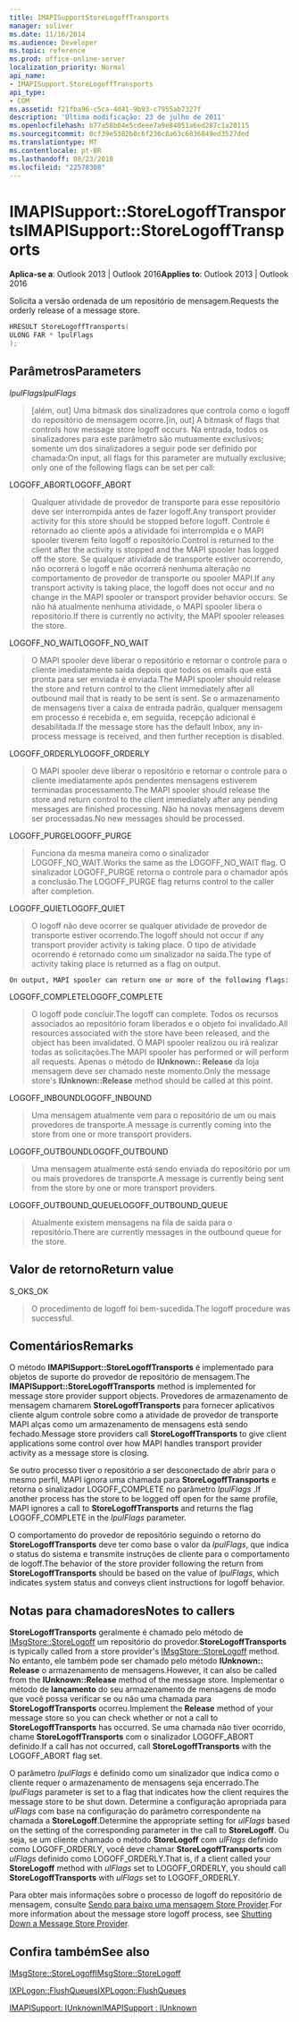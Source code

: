 ```yaml
---
title: IMAPISupportStoreLogoffTransports
manager: soliver
ms.date: 11/16/2014
ms.audience: Developer
ms.topic: reference
ms.prod: office-online-server
localization_priority: Normal
api_name:
- IMAPISupport.StoreLogoffTransports
api_type:
- COM
ms.assetid: f21fba96-c5ca-4d41-9b93-c7955ab7327f
description: 'Última modificação: 23 de julho de 2011'
ms.openlocfilehash: b77a58b04e5cdeee7a9e84051a6ed287c1a20115
ms.sourcegitcommit: 0cf39e5382b8c6f236c8a63c6036849ed3527ded
ms.translationtype: MT
ms.contentlocale: pt-BR
ms.lasthandoff: 08/23/2018
ms.locfileid: "22578308"
---
```

# <a name="imapisupportstorelogofftransports"></a><span data-ttu-id="03903-103">IMAPISupport::StoreLogoffTransports</span><span class="sxs-lookup"><span data-stu-id="03903-103">IMAPISupport::StoreLogoffTransports</span></span>

  
  
<span data-ttu-id="03903-104">**Aplica-se a**: Outlook 2013 | Outlook 2016</span><span class="sxs-lookup"><span data-stu-id="03903-104">**Applies to**: Outlook 2013 | Outlook 2016</span></span> 
  
<span data-ttu-id="03903-105">Solicita a versão ordenada de um repositório de mensagem.</span><span class="sxs-lookup"><span data-stu-id="03903-105">Requests the orderly release of a message store.</span></span>
  
```cpp
HRESULT StoreLogoffTransports(
ULONG FAR * lpulFlags
);
```

## <a name="parameters"></a><span data-ttu-id="03903-106">Parâmetros</span><span class="sxs-lookup"><span data-stu-id="03903-106">Parameters</span></span>

 <span data-ttu-id="03903-107">_lpulFlags_</span><span class="sxs-lookup"><span data-stu-id="03903-107">_lpulFlags_</span></span>
  
> <span data-ttu-id="03903-108">[além, out] Uma bitmask dos sinalizadores que controla como o logoff do repositório de mensagem ocorre.</span><span class="sxs-lookup"><span data-stu-id="03903-108">[in, out] A bitmask of flags that controls how message store logoff occurs.</span></span> <span data-ttu-id="03903-109">Na entrada, todos os sinalizadores para este parâmetro são mutuamente exclusivos; somente um dos sinalizadores a seguir pode ser definido por chamada:</span><span class="sxs-lookup"><span data-stu-id="03903-109">On input, all flags for this parameter are mutually exclusive; only one of the following flags can be set per call:</span></span>
    
<span data-ttu-id="03903-110">LOGOFF_ABORT</span><span class="sxs-lookup"><span data-stu-id="03903-110">LOGOFF_ABORT</span></span> 
  
> <span data-ttu-id="03903-111">Qualquer atividade de provedor de transporte para esse repositório deve ser interrompida antes de fazer logoff.</span><span class="sxs-lookup"><span data-stu-id="03903-111">Any transport provider activity for this store should be stopped before logoff.</span></span> <span data-ttu-id="03903-112">Controle é retornado ao cliente após a atividade foi interrompida e o MAPI spooler tiverem feito logoff o repositório.</span><span class="sxs-lookup"><span data-stu-id="03903-112">Control is returned to the client after the activity is stopped and the MAPI spooler has logged off the store.</span></span> <span data-ttu-id="03903-113">Se qualquer atividade de transporte estiver ocorrendo, não ocorrerá o logoff e não ocorrerá nenhuma alteração no comportamento de provedor de transporte ou spooler MAPI.</span><span class="sxs-lookup"><span data-stu-id="03903-113">If any transport activity is taking place, the logoff does not occur and no change in the MAPI spooler or transport provider behavior occurs.</span></span> <span data-ttu-id="03903-114">Se não há atualmente nenhuma atividade, o MAPI spooler libera o repositório.</span><span class="sxs-lookup"><span data-stu-id="03903-114">If there is currently no activity, the MAPI spooler releases the store.</span></span> 
    
<span data-ttu-id="03903-115">LOGOFF_NO_WAIT</span><span class="sxs-lookup"><span data-stu-id="03903-115">LOGOFF_NO_WAIT</span></span> 
  
> <span data-ttu-id="03903-116">O MAPI spooler deve liberar o repositório e retornar o controle para o cliente imediatamente saída depois que todos os emails que está pronta para ser enviada é enviada.</span><span class="sxs-lookup"><span data-stu-id="03903-116">The MAPI spooler should release the store and return control to the client immediately after all outbound mail that is ready to be sent is sent.</span></span> <span data-ttu-id="03903-117">Se o armazenamento de mensagens tiver a caixa de entrada padrão, qualquer mensagem em processo é recebida e, em seguida, recepção adicional é desabilitada.</span><span class="sxs-lookup"><span data-stu-id="03903-117">If the message store has the default Inbox, any in-process message is received, and then further reception is disabled.</span></span> 
    
<span data-ttu-id="03903-118">LOGOFF_ORDERLY</span><span class="sxs-lookup"><span data-stu-id="03903-118">LOGOFF_ORDERLY</span></span> 
  
> <span data-ttu-id="03903-119">O MAPI spooler deve liberar o repositório e retornar o controle para o cliente imediatamente após pendentes mensagens estiverem terminadas processamento.</span><span class="sxs-lookup"><span data-stu-id="03903-119">The MAPI spooler should release the store and return control to the client immediately after any pending messages are finished processing.</span></span> <span data-ttu-id="03903-120">Não há novas mensagens devem ser processadas.</span><span class="sxs-lookup"><span data-stu-id="03903-120">No new messages should be processed.</span></span> 
    
<span data-ttu-id="03903-121">LOGOFF_PURGE</span><span class="sxs-lookup"><span data-stu-id="03903-121">LOGOFF_PURGE</span></span> 
  
> <span data-ttu-id="03903-122">Funciona da mesma maneira como o sinalizador LOGOFF_NO_WAIT.</span><span class="sxs-lookup"><span data-stu-id="03903-122">Works the same as the LOGOFF_NO_WAIT flag.</span></span> <span data-ttu-id="03903-123">O sinalizador LOGOFF_PURGE retorna o controle para o chamador após a conclusão.</span><span class="sxs-lookup"><span data-stu-id="03903-123">The LOGOFF_PURGE flag returns control to the caller after completion.</span></span> 
    
<span data-ttu-id="03903-124">LOGOFF_QUIET</span><span class="sxs-lookup"><span data-stu-id="03903-124">LOGOFF_QUIET</span></span> 
  
> <span data-ttu-id="03903-125">O logoff não deve ocorrer se qualquer atividade de provedor de transporte estiver ocorrendo.</span><span class="sxs-lookup"><span data-stu-id="03903-125">The logoff should not occur if any transport provider activity is taking place.</span></span> <span data-ttu-id="03903-126">O tipo de atividade ocorrendo é retornado como um sinalizador na saída.</span><span class="sxs-lookup"><span data-stu-id="03903-126">The type of activity taking place is returned as a flag on output.</span></span>
    
    On output, MAPI spooler can return one or more of the following flags:
    
<span data-ttu-id="03903-127">LOGOFF_COMPLETE</span><span class="sxs-lookup"><span data-stu-id="03903-127">LOGOFF_COMPLETE</span></span> 
  
> <span data-ttu-id="03903-128">O logoff pode concluir.</span><span class="sxs-lookup"><span data-stu-id="03903-128">The logoff can complete.</span></span> <span data-ttu-id="03903-129">Todos os recursos associados ao repositório foram liberados e o objeto foi invalidado.</span><span class="sxs-lookup"><span data-stu-id="03903-129">All resources associated with the store have been released, and the object has been invalidated.</span></span> <span data-ttu-id="03903-130">O MAPI spooler realizou ou irá realizar todas as solicitações.</span><span class="sxs-lookup"><span data-stu-id="03903-130">The MAPI spooler has performed or will perform all requests.</span></span> <span data-ttu-id="03903-131">Apenas o método de **IUnknown:: Release** da loja mensagem deve ser chamado neste momento.</span><span class="sxs-lookup"><span data-stu-id="03903-131">Only the message store's **IUnknown::Release** method should be called at this point.</span></span> 
    
<span data-ttu-id="03903-132">LOGOFF_INBOUND</span><span class="sxs-lookup"><span data-stu-id="03903-132">LOGOFF_INBOUND</span></span> 
  
> <span data-ttu-id="03903-133">Uma mensagem atualmente vem para o repositório de um ou mais provedores de transporte.</span><span class="sxs-lookup"><span data-stu-id="03903-133">A message is currently coming into the store from one or more transport providers.</span></span> 
    
<span data-ttu-id="03903-134">LOGOFF_OUTBOUND</span><span class="sxs-lookup"><span data-stu-id="03903-134">LOGOFF_OUTBOUND</span></span> 
  
> <span data-ttu-id="03903-135">Uma mensagem atualmente está sendo enviada do repositório por um ou mais provedores de transporte.</span><span class="sxs-lookup"><span data-stu-id="03903-135">A message is currently being sent from the store by one or more transport providers.</span></span> 
    
<span data-ttu-id="03903-136">LOGOFF_OUTBOUND_QUEUE</span><span class="sxs-lookup"><span data-stu-id="03903-136">LOGOFF_OUTBOUND_QUEUE</span></span> 
  
> <span data-ttu-id="03903-137">Atualmente existem mensagens na fila de saída para o repositório.</span><span class="sxs-lookup"><span data-stu-id="03903-137">There are currently messages in the outbound queue for the store.</span></span>
    
## <a name="return-value"></a><span data-ttu-id="03903-138">Valor de retorno</span><span class="sxs-lookup"><span data-stu-id="03903-138">Return value</span></span>

<span data-ttu-id="03903-139">S_OK</span><span class="sxs-lookup"><span data-stu-id="03903-139">S_OK</span></span> 
  
> <span data-ttu-id="03903-140">O procedimento de logoff foi bem-sucedida.</span><span class="sxs-lookup"><span data-stu-id="03903-140">The logoff procedure was successful.</span></span>
    
## <a name="remarks"></a><span data-ttu-id="03903-141">Comentários</span><span class="sxs-lookup"><span data-stu-id="03903-141">Remarks</span></span>

<span data-ttu-id="03903-142">O método **IMAPISupport::StoreLogoffTransports** é implementado para objetos de suporte do provedor de repositório de mensagem.</span><span class="sxs-lookup"><span data-stu-id="03903-142">The **IMAPISupport::StoreLogoffTransports** method is implemented for message store provider support objects.</span></span> <span data-ttu-id="03903-143">Provedores de armazenamento de mensagem chamarem **StoreLogoffTransports** para fornecer aplicativos cliente algum controle sobre como a atividade de provedor de transporte MAPI alças como um armazenamento de mensagens está sendo fechado.</span><span class="sxs-lookup"><span data-stu-id="03903-143">Message store providers call **StoreLogoffTransports** to give client applications some control over how MAPI handles transport provider activity as a message store is closing.</span></span> 
  
<span data-ttu-id="03903-144">Se outro processo tiver o repositório a ser desconectado de abrir para o mesmo perfil, MAPI ignora uma chamada para **StoreLogoffTransports** e retorna o sinalizador LOGOFF_COMPLETE no parâmetro _lpulFlags_ .</span><span class="sxs-lookup"><span data-stu-id="03903-144">If another process has the store to be logged off open for the same profile, MAPI ignores a call to **StoreLogoffTransports** and returns the flag LOGOFF_COMPLETE in the  _lpulFlags_ parameter.</span></span> 
  
<span data-ttu-id="03903-145">O comportamento do provedor de repositório seguindo o retorno do **StoreLogoffTransports** deve ter como base o valor da _lpulFlags_, que indica o status do sistema e transmite instruções de cliente para o comportamento de logoff.</span><span class="sxs-lookup"><span data-stu-id="03903-145">The behavior of the store provider following the return from **StoreLogoffTransports** should be based on the value of  _lpulFlags_, which indicates system status and conveys client instructions for logoff behavior.</span></span> 
  
## <a name="notes-to-callers"></a><span data-ttu-id="03903-146">Notas para chamadores</span><span class="sxs-lookup"><span data-stu-id="03903-146">Notes to callers</span></span>

 <span data-ttu-id="03903-147">**StoreLogoffTransports** geralmente é chamado pelo método de [IMsgStore::StoreLogoff](imsgstore-storelogoff.md) um repositório do provedor.</span><span class="sxs-lookup"><span data-stu-id="03903-147">**StoreLogoffTransports** is typically called from a store provider's [IMsgStore::StoreLogoff](imsgstore-storelogoff.md) method.</span></span> <span data-ttu-id="03903-148">No entanto, ele também pode ser chamado pelo método **IUnknown:: Release** o armazenamento de mensagens.</span><span class="sxs-lookup"><span data-stu-id="03903-148">However, it can also be called from the **IUnknown::Release** method of the message store.</span></span> <span data-ttu-id="03903-149">Implementar o método de **lançamento** do seu armazenamento de mensagens de modo que você possa verificar se ou não uma chamada para **StoreLogoffTransports** ocorreu.</span><span class="sxs-lookup"><span data-stu-id="03903-149">Implement the **Release** method of your message store so you can check whether or not a call to **StoreLogoffTransports** has occurred.</span></span> <span data-ttu-id="03903-150">Se uma chamada não tiver ocorrido, chame **StoreLogoffTransports** com o sinalizador LOGOFF_ABORT definido.</span><span class="sxs-lookup"><span data-stu-id="03903-150">If a call has not occurred, call **StoreLogoffTransports** with the LOGOFF_ABORT flag set.</span></span> 
  
<span data-ttu-id="03903-151">O parâmetro _lpulFlags_ é definido como um sinalizador que indica como o cliente requer o armazenamento de mensagens seja encerrado.</span><span class="sxs-lookup"><span data-stu-id="03903-151">The  _lpulFlags_ parameter is set to a flag that indicates how the client requires the message store to be shut down.</span></span> <span data-ttu-id="03903-152">Determine a configuração apropriada para _ulFlags_ com base na configuração do parâmetro correspondente na chamada a **StoreLogoff**.</span><span class="sxs-lookup"><span data-stu-id="03903-152">Determine the appropriate setting for  _ulFlags_ based on the setting of the corresponding parameter in the call to **StoreLogoff**.</span></span> <span data-ttu-id="03903-153">Ou seja, se um cliente chamado o método **StoreLogoff** com _ulFlags_ definido como LOGOFF_ORDERLY, você deve chamar **StoreLogoffTransports** com _ulFlags_ definido como LOGOFF_ORDERLY.</span><span class="sxs-lookup"><span data-stu-id="03903-153">That is, if a client called your **StoreLogoff** method with  _ulFlags_ set to LOGOFF_ORDERLY, you should call **StoreLogoffTransports** with  _ulFlags_ set to LOGOFF_ORDERLY.</span></span> 
  
<span data-ttu-id="03903-154">Para obter mais informações sobre o processo de logoff do repositório de mensagem, consulte [Sendo para baixo uma mensagem Store Provider](shutting-down-a-message-store-provider.md).</span><span class="sxs-lookup"><span data-stu-id="03903-154">For more information about the message store logoff process, see [Shutting Down a Message Store Provider](shutting-down-a-message-store-provider.md).</span></span>
  
## <a name="see-also"></a><span data-ttu-id="03903-155">Confira também</span><span class="sxs-lookup"><span data-stu-id="03903-155">See also</span></span>



[<span data-ttu-id="03903-156">IMsgStore::StoreLogoff</span><span class="sxs-lookup"><span data-stu-id="03903-156">IMsgStore::StoreLogoff</span></span>](imsgstore-storelogoff.md)
  
[<span data-ttu-id="03903-157">IXPLogon::FlushQueues</span><span class="sxs-lookup"><span data-stu-id="03903-157">IXPLogon::FlushQueues</span></span>](ixplogon-flushqueues.md)
  
[<span data-ttu-id="03903-158">IMAPISupport: IUnknown</span><span class="sxs-lookup"><span data-stu-id="03903-158">IMAPISupport : IUnknown</span></span>](imapisupportiunknown.md)


